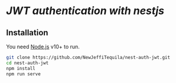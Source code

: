 # _JWT authentication with nestjs_
## Installation

You need [Node.js](https://nodejs.org/) v10+ to run.

```sh
git clone https://github.com/NewJeffiTequila/nest-auth-jwt.git
cd nest-auth-jwt
npm install
npm run serve
```
